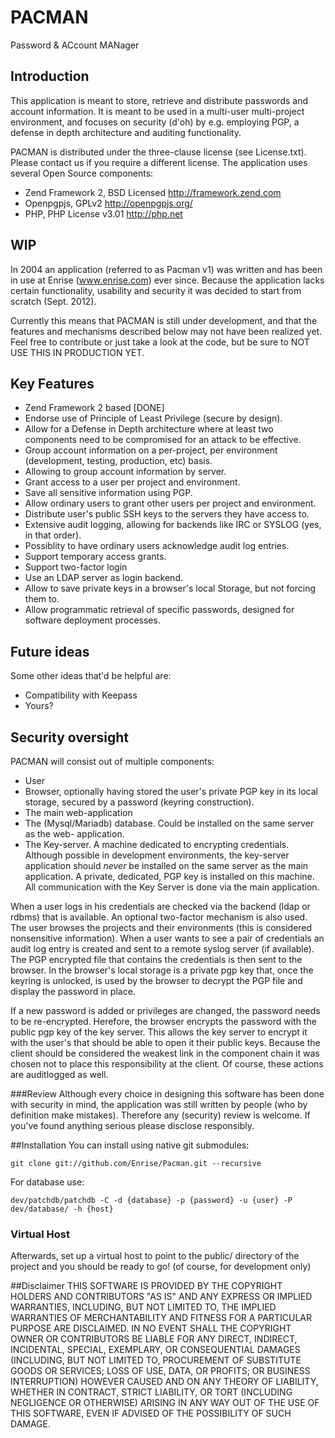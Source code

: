 # PACMAN

Password & ACcount MANager

## Introduction
This application is meant to store, retrieve and distribute passwords and account
information. It is meant to be used in a multi-user multi-project environment, 
and focuses on security (d'oh) by e.g. employing PGP, a defense in depth
architecture and auditing functionality.

PACMAN is distributed under the three-clause license (see License.txt).
Please contact us if you require a different license. The application uses
several Open Source components:
* Zend Framework 2, BSD Licensed   http://framework.zend.com
* Openpgpjs, GPLv2                 http://openpgpjs.org/
* PHP, PHP License v3.01           http://php.net

## WIP
In 2004 an application (referred to as Pacman v1) was written and has been in
use at Enrise (www.enrise.com) ever since. Because the application lacks certain
functionality, usability and security it was decided to start from scratch
(Sept. 2012).

Currently this means that PACMAN is still under development, and that the features
and mechanisms described below may not have been realized yet. Feel free to contribute
or just take a look at the code, but be sure to NOT USE THIS IN PRODUCTION YET.

## Key Features
* Zend Framework 2 based [DONE]
* Endorse use of Principle of Least Privilege (secure by design).
* Allow for a Defense in Depth architecture where at least two components need
to be compromised for an attack to be effective.
* Group account information on a per-project, per environment
(development, testing, production, etc) basis.
* Allowing to group account information by server.
* Grant access to a user per project and environment.
* Save all sensitive information using PGP.
* Allow ordinary users to grant other users per project and environment.
* Distribute user's public SSH keys to the servers they have access to.
* Extensive audit logging, allowing for backends like IRC or SYSLOG
(yes, in that order).
* Possiblity to have ordinary users acknowledge audit log entries.
* Support temporary access grants.
* Support two-factor login
* Use an LDAP server as login backend.
* Allow to save private keys in a browser's local Storage, but not forcing
them to.
* Allow programmatic retrieval of specific passwords, designed for
software deployment processes.

## Future ideas
Some other ideas that'd be helpful are:
* Compatibility with Keepass
* Yours?


## Security oversight
PACMAN will consist out of multiple components:
* User
* Browser, optionally having stored the user's private PGP key in its local storage,
secured by a password (keyring construction).
* The main web-application
* The (Mysql/Mariadb) database. Could be installed on the same server as the web-
application.  
* The Key-server. A machine dedicated to encrypting credentials. Although possible
in development environments, the key-server application should _never_ be installed
on the same server as the main application. A private, dedicated, PGP key is
installed on this machine. All communication with the Key Server is done via the
main application.

When a user logs in his credentials are checked via the backend (ldap or rdbms)
that is available. An optional two-factor mechanism is also used. The user browses
the projects and their environments (this is considered nonsensitive information).
When a user wants to see a pair of credentials an audit log entry is created and sent
to a remote syslog server (if available). The PGP encrypted file that contains the
credentials is then sent to the browser. In the browser's local storage is a private
pgp key that, once the keyring is unlocked, is used by the browser to decrypt the
PGP file and display the password in place.

If a new password is added or privileges are changed, the password needs to be
re-encrypted. Herefore, the browser encrypts the password with the public pgp
key of the key server. This allows the key server to encrypt it with the user's
that should be able to open it their public keys. Because the client should be
considered the weakest link in the component chain it was chosen not to place
this responsibility at the client. Of course, these actions are auditlogged as well.


###Review
Although every choice in designing this software has been done with security
in mind, the application was still written by people (who by definition make
mistakes). Therefore any (security) review is welcome. If you've found anything
serious please disclose responsibly.


##Installation
You can install using native git submodules:

    git clone git://github.com/Enrise/Pacman.git --recursive

For database use:

    dev/patchdb/patchdb -C -d {database} -p {password} -u {user} -P dev/database/ -h {host}

### Virtual Host

Afterwards, set up a virtual host to point to the public/ directory of the
project and you should be ready to go! (of course, for development only)

##Disclaimer
THIS SOFTWARE IS PROVIDED BY THE COPYRIGHT HOLDERS AND CONTRIBUTORS "AS IS" AND
ANY EXPRESS OR IMPLIED WARRANTIES, INCLUDING, BUT NOT LIMITED TO, THE IMPLIED
WARRANTIES OF MERCHANTABILITY AND FITNESS FOR A PARTICULAR PURPOSE ARE
DISCLAIMED. IN NO EVENT SHALL THE COPYRIGHT OWNER OR CONTRIBUTORS BE LIABLE FOR
ANY DIRECT, INDIRECT, INCIDENTAL, SPECIAL, EXEMPLARY, OR CONSEQUENTIAL DAMAGES
(INCLUDING, BUT NOT LIMITED TO, PROCUREMENT OF SUBSTITUTE GOODS OR SERVICES;
LOSS OF USE, DATA, OR PROFITS; OR BUSINESS INTERRUPTION) HOWEVER CAUSED AND ON
ANY THEORY OF LIABILITY, WHETHER IN CONTRACT, STRICT LIABILITY, OR TORT
(INCLUDING NEGLIGENCE OR OTHERWISE) ARISING IN ANY WAY OUT OF THE USE OF THIS
SOFTWARE, EVEN IF ADVISED OF THE POSSIBILITY OF SUCH DAMAGE.
